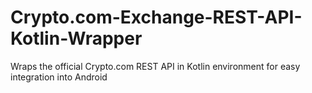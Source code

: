 # Crypto.com-Exchange-REST-API-Kotlin-Wrapper
Wraps the official Crypto.com REST API in Kotlin environment for easy integration into Android 
